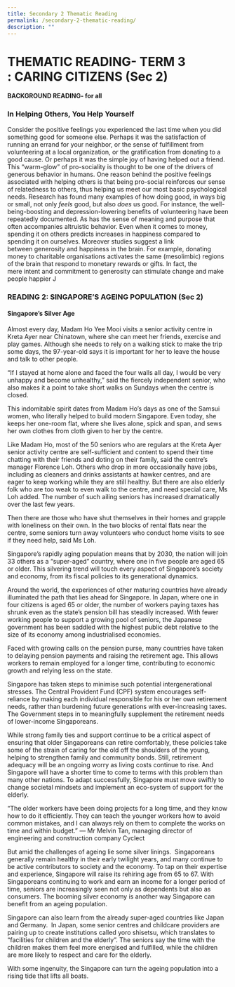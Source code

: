 ```yaml
---
title: Secondary 2 Thematic Reading
permalink: /secondary-2-thematic-reading/
description: ""
---
```

# **THEMATIC READING- TERM 3 :** CARING CITIZENS (Sec 2)

**BACKGROUND READING- for all**

### In Helping Others, You Help Yourself

Consider the positive feelings you experienced the last time when you did something good for someone else. Perhaps it was the satisfaction of running an errand for your neighbor, or the sense of fulfillment from volunteering at a local organization, or the gratification from donating to a good cause. Or perhaps it was the simple joy of having helped out a friend. This “warm-glow” of pro-sociality is thought to be one of the drivers of generous behavior in humans. One reason behind the positive feelings associated with helping others is that being pro-social reinforces our sense of relatedness to others, thus helping us meet our most basic psychological needs. Research has found many examples of how doing good, in ways big or small, not only _feels_ good, but also _does_ us good. For instance, the well-being-boosting and depression-lowering benefits of volunteering have been repeatedly documented. As has the sense of meaning and purpose that often accompanies altruistic behavior. Even when it comes to money, spending it on others predicts increases in happiness compared to spending it on ourselves. Moreover studies suggest a link between generosity and happiness in the brain. For example, donating money to charitable organisations activates the same (mesolimbic) regions of the brain that respond to monetary rewards or gifts. In fact, the mere intent and commitment to generosity can stimulate change and make people happier J

### READING 2: SINGAPORE’S AGEING POPULATION (Sec 2)

#### Singapore’s Silver Age 

Almost every day, Madam Ho Yee Mooi visits a senior activity centre in Kreta Ayer near Chinatown, where she can meet her friends, exercise and play games. Although she needs to rely on a walking stick to make the trip some days, the 97-year-old says it is important for her to leave the house and talk to other people.

“If I stayed at home alone and faced the four walls all day, I would be very unhappy and become unhealthy,” said the fiercely independent senior, who also makes it a point to take short walks on Sundays when the centre is closed.

This indomitable spirit dates from Madam Ho’s days as one of the Samsui women, who literally helped to build modern Singapore. Even today, she keeps her one-room flat, where she lives alone, spick and span, and sews her own clothes from cloth given to her by the centre.

Like Madam Ho, most of the 50 seniors who are regulars at the Kreta Ayer senior activity centre are self-sufficient and content to spend their time chatting with their friends and doting on their family, said the centre’s manager Florence Loh. Others who drop in more occasionally have jobs, including as cleaners and drinks assistants at hawker centres, and are eager to keep working while they are still healthy. But there are also elderly folk who are too weak to even walk to the centre, and need special care, Ms Loh added. The number of such ailing seniors has increased dramatically over the last few years.

Then there are those who have shut themselves in their homes and grapple with loneliness on their own. In the two blocks of rental flats near the centre, some seniors turn away volunteers who conduct home visits to see if they need help, said Ms Loh.

Singapore’s rapidly aging population means that by 2030, the nation will join 33 others as a “super-aged” country, where one in five people are aged 65 or older. This silvering trend will touch every aspect of Singapore’s society and economy, from its fiscal policies to its generational dynamics.

Around the world, the experiences of other maturing countries have already illuminated the path that lies ahead for Singapore. In Japan, where one in four citizens is aged 65 or older, the number of workers paying taxes has shrunk even as the state’s pension bill has steadily increased. With fewer working people to support a growing pool of seniors, the Japanese government has been saddled with the highest public debt relative to the size of its economy among industrialised economies.

Faced with growing calls on the pension purse, many countries have taken to delaying pension payments and raising the retirement age. This allows workers to remain employed for a longer time, contributing to economic growth and relying less on the state.

Singapore has taken steps to minimise such potential intergenerational stresses. The Central Provident Fund (CPF) system encourages self-reliance by making each individual responsible for his or her own retirement needs, rather than burdening future generations with ever-increasing taxes. The Government steps in to meaningfully supplement the retirement needs of lower-income Singaporeans.

While strong family ties and support continue to be a critical aspect of ensuring that older Singaporeans can retire comfortably, these policies take some of the strain of caring for the old off the shoulders of the young, helping to strengthen family and community bonds. Still, retirement adequacy will be an ongoing worry as living costs continue to rise. And Singapore will have a shorter time to come to terms with this problem than many other nations. To adapt successfully, Singapore must move swiftly to change societal mindsets and implement an eco-system of support for the elderly.

“The older workers have been doing projects for a long time, and they know how to do it efficiently. They can teach the younger workers how to avoid common mistakes, and I can always rely on them to complete the works on time and within budget.” — Mr Melvin Tan, managing director of engineering and construction company Cyclect

But amid the challenges of ageing lie some silver linings.  Singaporeans generally remain healthy in their early twilight years, and many continue to be active contributors to society and the economy. To tap on their expertise and experience, Singapore will raise its rehiring age from 65 to 67. With Singaporeans continuing to work and earn an income for a longer period of time, seniors are increasingly seen not only as dependents but also as consumers. The booming silver economy is another way Singapore can benefit from an ageing population.

Singapore can also learn from the already super-aged countries like Japan and Germany.  In Japan, some senior centres and childcare providers are pairing up to create institutions called yoro shisetsu, which translates to “facilities for children and the elderly”. The seniors say the time with the children makes them feel more energised and fulfilled, while the children are more likely to respect and care for the elderly.

With some ingenuity, the Singapore can turn the ageing population into a rising tide that lifts all boats.